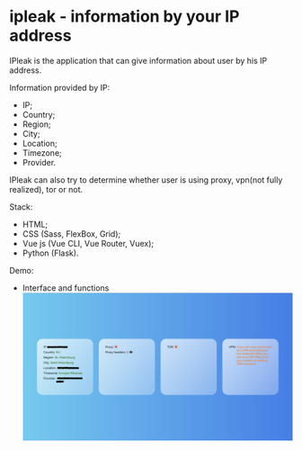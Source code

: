 # ipleak - information by your IP address

IPleak is the application that can give information about user by his IP address.

Information provided by IP:
 - IP;
 - Country;
 - Region;
 - City;
 - Location;
 - Timezone;
 - Provider.

IPleak can also try to determine whether user is using proxy, vpn(not fully realized), tor or not.

Stack:
- HTML; 
- CSS (Sass, FlexBox, Grid);
- Vue js (Vue CLI, Vue Router, Vuex);
- Python (Flask).

Demo:
- Interface and functions
![Interface and functions](https://github.com/J4stEu/ipleak/blob/master/projectDemo/ipleak_1.png?raw=true)
